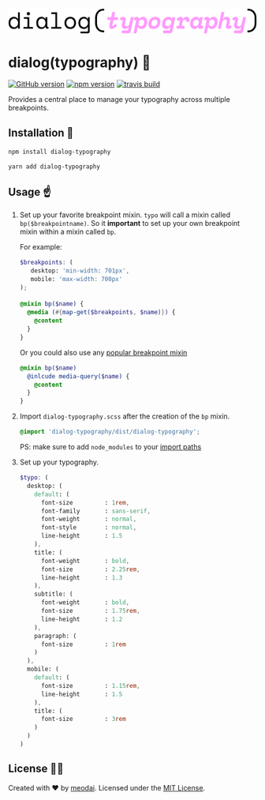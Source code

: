 ![dialog(typography)](media/logo.png)

# dialog(typography) :book:

[![GitHub version](https://badge.fury.io/gh/meodai%2Fdialog-typography.svg)](https://badge.fury.io/gh/meodai%2Fdialog-typography)
[![npm version](https://badge.fury.io/js/dialog-typography.svg)](https://badge.fury.io/js/dialog-typography)
[![travis build](https://api.travis-ci.org/meodai/dialog-typography.svg?branch=master)](https://travis-ci.org/meodai/dialog-typography)

Provides a central place to manage your typography across multiple breakpoints.

## Installation 💾

```
npm install dialog-typography
```
```
yarn add dialog-typography
```

## Usage ☝️

1. Set up your favorite breakpoint mixin.
   `typo` will call a mixin called `bp($breakpointname)`. So it **important** to
   set up your own breakpoint mixin within a mixin called `bp`.

   For example:

   ```scss
   $breakpoints: (
      desktop: 'min-width: 701px',
      mobile: 'max-width: 700px'
   );

   @mixin bp($name) {
     @media (#{map-get($breakpoints, $name)}) {
       @content
     }
   }
   ```

   Or you could also use any [popular breakpoint mixin](https://github.com/inuitcss/tools.responsive/blob/master/_tools.responsive.scss)

   ```scss
   @mixin bp($name)
     @inlcude media-query($name) {
       @content
     }
   }
   ```

2. Import `dialog-typography.scss` after the creation of the `bp` mixin.

    ```scss
    @import 'dialog-typography/dist/dialog-typography';
    ```
    PS: make sure to add `node_modules` to your [import paths](https://github.com/sass/node-sass#includepaths)

3. Set up your typography.
    ```scss
    $typo: (
      desktop: (
        default: (
          font-size         : 1rem,
          font-family       : sans-serif,
          font-weight       : normal,
          font-style        : normal,
          line-height       : 1.5
        ),
        title: (
          font-weight       : bold,
          font-size         : 2.25rem,
          line-height       : 1.3
        ),
        subtitle: (
          font-weight       : bold,
          font-size         : 1.75rem,
          line-height       : 1.2
        ),
        paragraph: (
          font-size         : 1rem
        )
      ),
      mobile: (
        default: (
          font-size         : 1.15rem,
          line-height       : 1.5
        ),
        title: (
          font-size         : 3rem
        )
      )
    )
    ```

## License 👮🏼

Created with ♥ by [meodai](//github.com/meodai). Licensed under the [MIT License](LICENSE).
